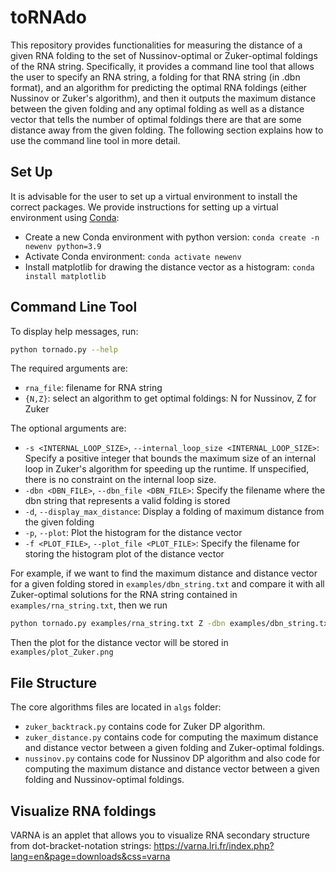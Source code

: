 # toRNAdo

This repository provides functionalities for measuring the distance of a given RNA folding to the set of Nussinov-optimal or Zuker-optimal foldings of the RNA string. Specifically, it provides a command line tool that allows the user to specify an RNA string, a folding for that RNA string (in .dbn format), and an algorithm for predicting the optimal RNA foldings (either Nussinov or Zuker's algorithm), and then it outputs the maximum distance between the given folding and any optimal folding as well as a distance vector that tells the number of optimal foldings there are that are some distance away from the given folding. The following section explains how to use the command line tool in more detail.

## Set Up
It is advisable for the user to set up a virtual environment to install the correct packages. We provide instructions for setting up a virtual environment using [Conda](https://docs.conda.io/projects/conda/en/latest/user-guide/getting-started.html):
- Create a new Conda environment with python version: `conda create -n newenv python=3.9`
- Activate Conda environment: `conda activate newenv`
- Install matplotlib for drawing the distance vector as a histogram: `conda install matplotlib`

## Command Line Tool

To display help messages, run:
```bash
python tornado.py --help
```
The required arguments are:
- `rna_file`: filename for RNA string
- `{N,Z}`: select an algorithm to get optimal foldings: N for Nussinov, Z for Zuker

The optional arguments are:
- `-s <INTERNAL_LOOP_SIZE>`, `--internal_loop_size <INTERNAL_LOOP_SIZE>`: Specify a positive integer that bounds the maximum size of an internal loop in Zuker's algorithm for speeding up the runtime. If unspecified, there is no constraint on the internal loop size.
- `-dbn <DBN_FILE>`, `--dbn_file <DBN_FILE>`: Specify the filename where the dbn string that represents a valid folding is stored
- `-d`, `--display_max_distance`: Display a folding of maximum distance from the given folding
- `-p`, `--plot`: Plot the histogram for the distance vector
- `-f <PLOT_FILE>`, `--plot_file <PLOT_FILE>`: Specify the filename for storing the histogram plot of the distance vector

For example, if we want to find the maximum distance and distance vector for a given folding stored in `examples/dbn_string.txt` and compare it with all Zuker-optimal solutions for the RNA string contained in `examples/rna_string.txt`, then we run 
```bash
python tornado.py examples/rna_string.txt Z -dbn examples/dbn_string.txt -d -p -f examples/plot_Zuker
```
Then the plot for the distance vector will be stored in `examples/plot_Zuker.png`

## File Structure

The core algorithms files are located in `algs` folder: 
- `zuker_backtrack.py` contains code for Zuker DP algorithm.
- `zuker_distance.py` contains code for computing the maximum distance and distance vector between a given folding and Zuker-optimal foldings.
- `nussinov.py` contains code for Nussinov DP algorithm and also code for computing the maximum distance and distance vector between a given folding and Nussinov-optimal foldings.

## Visualize RNA foldings

VARNA is an applet that allows you to visualize RNA secondary structure from dot-bracket-notation strings: https://varna.lri.fr/index.php?lang=en&page=downloads&css=varna
